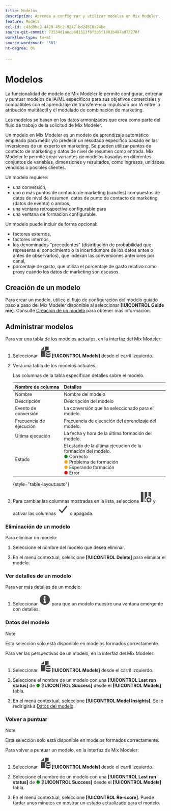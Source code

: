 ```yaml
---
title: Modelos
description: Aprenda a configurar y utilizar modelos en Mix Modeler.
feature: Models
exl-id: c43d9bc9-4429-45c2-9247-bd24510a24be
source-git-commit: 73534d1aecb6d1513f6f3b5f1801b497ad73278f
workflow-type: tm+mt
source-wordcount: '501'
ht-degree: 0%

---
```


# Modelos

La funcionalidad de modelo de Mix Modeler le permite configurar, entrenar y puntuar modelos de IA/ML específicos para sus objetivos comerciales y compatibles con el aprendizaje de transferencia impulsado por IA entre la atribución multitáctil y el modelado de combinación de marketing.

Los modelos se basan en los datos armonizados que crea como parte del flujo de trabajo de la solicitud de Mix Modeler.

Un modelo en Mix Modeler es un modelo de aprendizaje automático empleado para medir y/o predecir un resultado específico basado en las inversiones de un experto en marketing. Se pueden utilizar puntos de contacto de marketing y datos de nivel de resumen como entrada. Mix Modeler le permite crear variantes de modelos basadas en diferentes conjuntos de variables, dimensiones y resultados, como ingresos, unidades vendidas o posibles clientes.

Un modelo requiere:

* una conversión,
* uno o más puntos de contacto de marketing (canales) compuestos de datos de nivel de resumen, datos de punto de contacto de marketing (datos de evento) o ambos,
* una ventana retrospectiva configurable para
* una ventana de formación configurable.

Un modelo puede incluir de forma opcional:

* factores externos,
* factores internos,
* los denominados &quot;precedentes&quot; (distribución de probabilidad que representa el conocimiento o la incertidumbre de los datos antes o antes de observarlos), que indexan las conversiones anteriores por canal,
* porcentaje de gasto, que utiliza el porcentaje de gasto relativo como proxy cuando los datos de marketing son escasos.


## Creación de un modelo

Para crear un modelo, utilice el flujo de configuración del modelo guiado paso a paso del Mix Modeler disponible al seleccionar **[!UICONTROL Guide me]**. Consulte [Creación de un modelo](create.md) para obtener más información.

## Administrar modelos

Para ver una tabla de los modelos actuales, en la interfaz del Mix Modeler:

1. Seleccionar ![](../assets/icons/FileData.svg) **[!UICONTROL Models]** desde el carril izquierdo.

1. Verá una tabla de los modelos actuales.

   Las columnas de la tabla especifican detalles sobre el modelo.

   | Nombre de columna | Detalles |
   |---|---|
   | Nombre | Nombre del modelo |
   | Descripción | Descripción del modelo |
   | Evento de conversión | La conversión que ha seleccionado para el modelo. |
   | Frecuencia de ejecución | Frecuencia de ejecución del aprendizaje del modelo. |
   | Última ejecución | La fecha y hora de la última formación del modelo. |
   | Estado | El estado de la última ejecución de la formación del modelo. <br/><span style="color:green">●</span> Correcto<br/><span style="color:orange">●</span> Problema de formación<br/> <span style="color:orange">●</span> Esperando formación <br/><span style="color:red">●</span> Error |

   {style="table-layout:auto"}

1. Para cambiar las columnas mostradas en la lista, seleccione ![Configuración de columna](../assets/icons/ColumnSetting.svg) y activar las columnas ![Marque](../assets/icons/Checkmark.svg) o apagada.

### Eliminación de un modelo

Para eliminar un modelo:

1. Seleccione el nombre del modelo que desea eliminar.

1. En el menú contextual, seleccione **[!UICONTROL Delete]** para eliminar el modelo.

### Ver detalles de un modelo

Para ver más detalles de un modelo:

1. Seleccionar ![Información](../assets/icons/Info.svg) para que un modelo muestre una ventana emergente con detalles.



### Datos del modelo

>[!NOTE]
>
>Esta selección solo está disponible en modelos formados correctamente.
>

Para ver las perspectivas de un modelo, en la interfaz del Mix Modeler:

1. Seleccionar ![](../assets/icons/FileData.svg) **[!UICONTROL Models]** desde el carril izquierdo.

1. Seleccione el nombre de un modelo con una **[!UICONTROL Last run status]** de <span style="color:green">●</span> **[!UICONTROL Success]** desde el **[!UICONTROL Models]** tabla.

1. En el menú contextual, seleccione **[!UICONTROL Model Insights]**. Se le redirigirá a [Datos del modelo](insights.md).


### Volver a puntuar

>[!NOTE]
>
>Esta selección solo está disponible en modelos formados correctamente.
>

Para volver a puntuar un modelo, en la interfaz de Mix Modeler:

1. Seleccionar ![](../assets/icons/FileData.svg) **[!UICONTROL Models]** desde el carril izquierdo.

1. Seleccione el nombre de un modelo con una **[!UICONTROL Last run status]** de <span style="color:green">●</span> **[!UICONTROL Success]** desde el **[!UICONTROL Models]** tabla.

1. En el menú contextual, seleccione **[!UICONTROL Re-score]**. Puede tardar unos minutos en mostrar un estado actualizado para el modelo.

